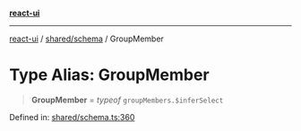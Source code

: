 [**react-ui**](../../../README.md)

***

[react-ui](../../../README.md) / [shared/schema](../README.md) / GroupMember

# Type Alias: GroupMember

> **GroupMember** = *typeof* `groupMembers.$inferSelect`

Defined in: [shared/schema.ts:360](https://github.com/UWA-CITS5206-DMR/react-ui/blob/7050e78c07ed514b5a3e8c4228a2104c7641f592/shared/schema.ts#L360)
